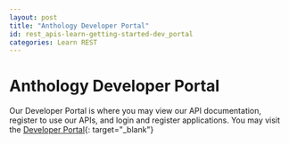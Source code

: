 ```yaml
---
layout: post
title: "Anthology Developer Portal"
id: rest_apis-learn-getting-started-dev_portal
categories: Learn REST
---
```


# Anthology Developer Portal

Our Developer Portal is where you may view our API documentation, register to use our APIs, and login and register applications. You may visit the [Developer Portal](https://developer.blackboard.com){: target="\_blank"}
